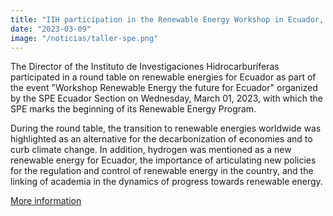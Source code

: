 ```yaml
---
title: "IIH participation in the Renewable Energy Workshop in Ecuador, organized by SPE Ecuador Section"
date: "2023-03-09"
image: "/noticias/taller-spe.png"
---
```


The Director of the Instituto de Investigaciones Hidrocarburíferas participated in a round table on renewable energies for Ecuador as part of the event "Workshop Renewable Energy the future for Ecuador" organized by the SPE Ecuador Section on Wednesday, March 01, 2023, with which the SPE marks the beginning of its Renewable Energy Program.

During the round table, the transition to renewable energies worldwide was highlighted as an alternative for the decarbonization of economies and to curb climate change. In addition, hydrogen was mentioned as a new renewable energy for Ecuador, the importance of articulating new policies for the regulation and control of renewable energy in the country, and the linking of academia in the dynamics of progress towards renewable energy.

[More information](https://spe-ecuador.org/exitoso-taller-energias-renovables-ecuador)
